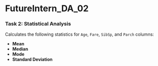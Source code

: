 # FutureIntern_DA_02
### Task 2: Statistical Analysis
Calculates the following statistics for `Age`, `Fare`, `SibSp`, and `Parch` columns:
- **Mean**
- **Median**
- **Mode**
- **Standard Deviation**
